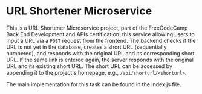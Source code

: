 # URL Shortener Microservice

This is a URL Shortener Microservice project, part of the FreeCodeCamp Back End Development and APIs certification. this service allowing users to input a URL via a `POST` request from the frontend. The backend checks if the URL is not yet in the database, creates a short URL (sequentially numbered), and responds with the original URL and its corresponding short URL. If the same link is entered again, the server responds with the original URL and its existing short URL. The short URL can be accessed by appending it to the project's homepage, e.g., `/api/shorturl/<shorturl>`.

The main implementation for this task can be found in the index.js file.
